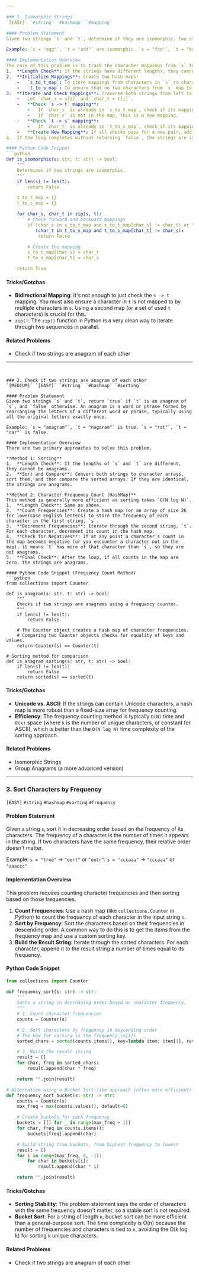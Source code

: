 ```yaml
---

### 1. Isomorphic Strings
`[EASY]` `#string` `#hashmap` `#mapping`

#### Problem Statement
Given two strings `s` and `t`, determine if they are isomorphic. Two strings `s` and `t` are isomorphic if the characters in `s` can be replaced to get `t`. All occurrences of a character must be replaced with another character while preserving the order of characters. No two characters may map to the same character, but a character may map to itself.

Example: `s = "egg"`, `t = "add"` are isomorphic. `s = "foo"`, `t = "bar"` are not.

#### Implementation Overview
The core of this problem is to track the character mappings from `s` to `t`. A hash map is perfect for this.
1.  **Length Check**: If the strings have different lengths, they cannot be isomorphic.
2.  **Initialize Mappings**: Create two hash maps:
    -   `s_to_t_map`: To store mappings from characters in `s` to characters in `t`.
    -   `t_to_s_map`: To ensure that no two characters from `s` map to the same character in `t`.
3.  **Iterate and Check Mappings**: Traverse both strings from left to right using an index `i`.
    -   Let `char_s = s[i]` and `char_t = t[i]`.
    -   **Check `s -> t` mapping**:
        -   If `char_s` is already in `s_to_t_map`, check if its mapping is `char_t`. If not, they are not isomorphic.
        -   If `char_s` is not in the map, this is a new mapping.
    -   **Check `t -> s` mapping**:
        -   If `char_t` is already in `t_to_s_map`, check if its mapping is `char_s`. If not, it means a different character from `s` already maps to `char_t`, which is invalid.
    -   **Create New Mapping**: If all checks pass for a new pair, add the mapping to both maps: `s_to_t_map[char_s] = char_t` and `t_to_s_map[char_t] = char_s`.
4.  If the loop completes without returning `false`, the strings are isomorphic.

#### Python Code Snippet
```python
def is_isomorphic(s: str, t: str) -> bool:
    """
    Determines if two strings are isomorphic.
    """
    if len(s) != len(t):
        return False

    s_to_t_map = {}
    t_to_s_map = {}

    for char_s, char_t in zip(s, t):
        # Check forward and backward mappings
        if (char_s in s_to_t_map and s_to_t_map[char_s] != char_t) or \
           (char_t in t_to_s_map and t_to_s_map[char_t] != char_s):
            return False

        # Create the mapping
        s_to_t_map[char_s] = char_t
        t_to_s_map[char_t] = char_s

    return True
```

#### Tricks/Gotchas
- **Bidirectional Mapping**: It's not enough to just check the `s -> t` mapping. You must also ensure a character in `t` is not mapped to by multiple characters in `s`. Using a second map (or a set of used `t` characters) is crucial for this.
- `zip()`: The `zip()` function in Python is a very clean way to iterate through two sequences in parallel.

#### Related Problems
- Check if two strings are anagram of each other

---
```


### 2. Check if two strings are anagram of each other
`[MEDIUM]` `[EASY]` `#string` `#hashmap` `#sorting`

#### Problem Statement
Given two strings `s` and `t`, return `true` if `t` is an anagram of `s`, and `false` otherwise. An anagram is a word or phrase formed by rearranging the letters of a different word or phrase, typically using all the original letters exactly once.

Example: `s = "anagram"`, `t = "nagaram"` is true. `s = "rat"`, `t = "car"` is false.

#### Implementation Overview
There are two primary approaches to solve this problem.

**Method 1: Sorting**
1.  **Length Check**: If the lengths of `s` and `t` are different, they cannot be anagrams.
2.  **Sort and Compare**: Convert both strings to character arrays, sort them, and then compare the sorted arrays. If they are identical, the strings are anagrams.

**Method 2: Character Frequency Count (HashMap)**
This method is generally more efficient as sorting takes `O(N log N)`.
1.  **Length Check**: Same as above.
2.  **Count Frequencies**: Create a hash map (or an array of size 26 for lowercase English letters) to store the frequency of each character in the first string, `s`.
3.  **Decrement Frequencies**: Iterate through the second string, `t`. For each character, decrement its count in the hash map.
4.  **Check for Negatives**: If at any point a character's count in the map becomes negative (or you encounter a character not in the map), it means `t` has more of that character than `s`, so they are not anagrams.
5.  **Final Check**: After the loop, if all counts in the map are zero, the strings are anagrams.

#### Python Code Snippet (Frequency Count Method)
```python
from collections import Counter

def is_anagram(s: str, t: str) -> bool:
    """
    Checks if two strings are anagrams using a frequency counter.
    """
    if len(s) != len(t):
        return False

    # The Counter object creates a hash map of character frequencies.
    # Comparing two Counter objects checks for equality of keys and values.
    return Counter(s) == Counter(t)

# Sorting method for comparison
def is_anagram_sorting(s: str, t: str) -> bool:
    if len(s) != len(t):
        return False
    return sorted(s) == sorted(t)
```

#### Tricks/Gotchas
- **Unicode vs. ASCII**: If the strings can contain Unicode characters, a hash map is more robust than a fixed-size array for frequency counting.
- **Efficiency**: The frequency counting method is typically `O(N)` time and `O(k)` space (where `k` is the number of unique characters, or constant for ASCII), which is better than the `O(N log N)` time complexity of the sorting approach.

#### Related Problems
- Isomorphic Strings
- Group Anagrams (a more advanced version)

---

### 3. Sort Characters by Frequency
`[EASY]` `#string` `#hashmap` `#sorting` `#frequency`

#### Problem Statement
Given a string `s`, sort it in decreasing order based on the frequency of its characters. The frequency of a character is the number of times it appears in the string. If two characters have the same frequency, their relative order doesn't matter.

Example: `s = "tree"` -> `"eert"` or `"eetr"`. `s = "cccaaa"` -> `"cccaaa"` or `"aaaccc"`.

#### Implementation Overview
This problem requires counting character frequencies and then sorting based on those frequencies.

1.  **Count Frequencies**: Use a hash map (like `collections.Counter` in Python) to count the frequency of each character in the input string `s`.
2.  **Sort by Frequency**: Sort the characters based on their frequencies in descending order. A common way to do this is to get the items from the frequency map and use a custom sorting key.
3.  **Build the Result String**: Iterate through the sorted characters. For each character, append it to the result string a number of times equal to its frequency.

#### Python Code Snippet
```python
from collections import Counter

def frequency_sort(s: str) -> str:
    """
    Sorts a string in decreasing order based on character frequency.
    """
    # 1. Count character frequencies
    counts = Counter(s)

    # 2. Sort characters by frequency in descending order
    # The key for sorting is the frequency (x[1])
    sorted_chars = sorted(counts.items(), key=lambda item: item[1], reverse=True)

    # 3. Build the result string
    result = []
    for char, freq in sorted_chars:
        result.append(char * freq)

    return "".join(result)

# Alternative using a Bucket Sort-like approach (often more efficient)
def frequency_sort_bucket(s: str) -> str:
    counts = Counter(s)
    max_freq = max(counts.values(), default=0)

    # Create buckets for each frequency
    buckets = [[] for _ in range(max_freq + 1)]
    for char, freq in counts.items():
        buckets[freq].append(char)

    # Build string from buckets, from highest frequency to lowest
    result = []
    for i in range(max_freq, 0, -1):
        for char in buckets[i]:
            result.append(char * i)

    return "".join(result)
```

#### Tricks/Gotchas
- **Sorting Stability**: The problem statement says the order of characters with the same frequency doesn't matter, so a stable sort is not required.
- **Bucket Sort**: For a string of length `n`, bucket sort can be more efficient than a general-purpose sort. The time complexity is O(n) because the number of frequencies and characters is tied to `n`, avoiding the O(k log k) for sorting `k` unique characters.

#### Related Problems
- Check if two strings are anagram of each other
